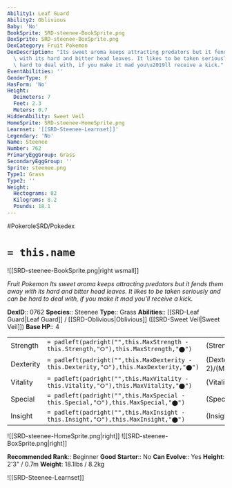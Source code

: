 ```yaml
---
Ability1: Leaf Guard
Ability2: Oblivious
Baby: 'No'
BookSprite: SRD-steenee-BookSprite.png
BoxSprite: SRD-steenee-BoxSprite.png
DexCategory: Fruit Pokemon
DexDescription: "Its sweet aroma keeps attracting predators but it fends them away\
  \ with its hard and bitter head leaves. It likes to be taken seriously and can be\
  \ hard to deal with, if you make it mad you\u2019ll receive a kick."
EventAbilities: ''
GenderType: F
HasForm: 'No'
Height:
  Deimeters: 7
  Feet: 2.3
  Meters: 0.7
HiddenAbility: Sweet Veil
HomeSprite: SRD-steenee-HomeSprite.png
Learnset: '[[SRD-Steenee-Learnset]]'
Legendary: 'No'
Name: Steenee
Number: 762
PrimaryEggGroup: Grass
SecondaryEggGroup: ''
Sprite: steenee.png
Type1: Grass
Type2: ''
Weight:
  Hectograms: 82
  Kilograms: 8.2
  Pounds: 18.1
---
```


#PokeroleSRD/Pokedex

# `= this.name`

![[SRD-steenee-BookSprite.png|right wsmall]]

*Fruit Pokemon*
*Its sweet aroma keeps attracting predators but it fends them away with its hard and bitter head leaves. It likes to be taken seriously and can be hard to deal with, if you make it mad you’ll receive a kick.*

**DexID**:: 0762
**Species**:: Steenee
**Type**:: Grass
**Abilities**:: [[SRD-Leaf Guard|Leaf Guard]] / [[SRD-Oblivious|Oblivious]] ([[SRD-Sweet Veil|Sweet Veil]])
**Base HP**:: 4

|           |                                                                                        |                                          |
| --------- | -------------------------------------------------------------------------------------- | ---------------------------------------- |
| Strength  | `= padleft(padright("",this.MaxStrength - this.Strength,"⭘"),this.MaxStrength,"⬤")`    | (Strength::1)/(MaxStrength::3)   |
| Dexterity | `= padleft(padright("",this.MaxDexterity - this.Dexterity,"⭘"),this.MaxDexterity,"⬤")` | (Dexterity:: 2)/(MaxDexterity::4) |
| Vitality  | `= padleft(padright("",this.MaxVitality - this.Vitality,"⭘"),this.MaxVitality,"⬤")`    | (Vitality::2)/(MaxVitality::4)   |
| Special   | `= padleft(padright("",this.MaxSpecial - this.Special,"⭘"),this.MaxSpecial,"⬤")`       | (Special::1)/(MaxSpecial::3)     |
| Insight   | `= padleft(padright("",this.MaxInsight - this.Insight,"⭘"),this.MaxInsight,"⬤")`       | (Insight::2)/(MaxInsight::4)     |

![[SRD-steenee-HomeSprite.png|right]]
![[SRD-steenee-BoxSprite.png|right]]

**Recommended Rank**:: Beginner
**Good Starter**:: No
**Can Evolve**:: Yes
**Height**: 2'3" / 0.7m
**Weight**: 18.1lbs / 8.2kg

![[SRD-Steenee-Learnset]]